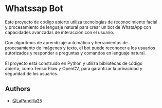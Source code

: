 
# Whatssap Bot

Este proyecto de código abierto utiliza tecnologías de reconocimiento facial y procesamiento de lenguaje natural para crear un bot de WhatsApp con capacidades avanzadas de interacción con el usuario. <br><br>
Con algoritmos de aprendizaje automático y herramientas de procesamiento de imágenes y texto, el bot puede reconocer a los usuarios autorizados y responder a preguntas y comandos en lenguaje natural.
<br><br>
El proyecto está construido en Python y utiliza bibliotecas de código abierto, como TensorFlow y OpenCV, para garantizar la privacidad y seguridad de los usuarios.

## Authors

- [@LaPandilla25](https://www.github.com/LaPandilla25/Whatssap-IA)


